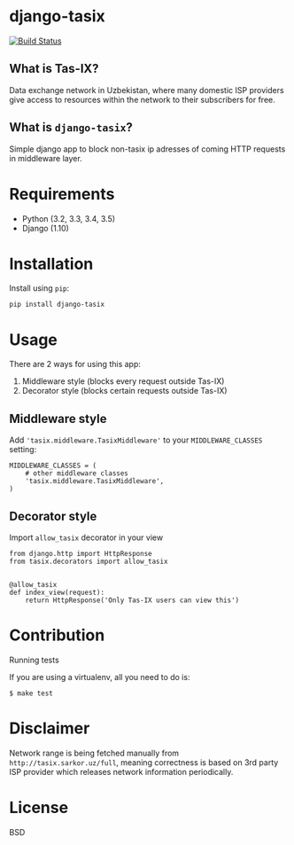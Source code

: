 # django-tasix

[![Build
Status](https://travis-ci.org/muminoff/django-tasix.svg?branch=master)](https://travis-ci.org/muminoff/django-tasix)

## What is Tas-IX?
Data exchange network in Uzbekistan, where many domestic ISP providers give access to resources within the network to their subscribers for free.

## What is `django-tasix`?
Simple django app to block non-tasix ip adresses of coming HTTP requests in middleware layer.

# Requirements

* Python (3.2, 3.3, 3.4, 3.5)
* Django (1.10)

# Installation

Install using `pip`:

    pip install django-tasix

# Usage

There are 2 ways for using this app:

1. Middleware style (blocks every request outside Tas-IX)
2. Decorator style (blocks certain requests outside Tas-IX)

## Middleware style

Add `'tasix.middleware.TasixMiddleware'` to your `MIDDLEWARE_CLASSES` setting:

    MIDDLEWARE_CLASSES = (
        # other middleware classes
        'tasix.middleware.TasixMiddleware',
    )

## Decorator style

Import `allow_tasix` decorator in your view

    from django.http import HttpResponse
    from tasix.decorators import allow_tasix


    @allow_tasix
    def index_view(request):
        return HttpResponse('Only Tas-IX users can view this')

# Contribution

Running tests

If you are using a virtualenv, all you need to do is:

    $ make test

# Disclaimer

Network range is being fetched manually from `http://tasix.sarkor.uz/full`, meaning correctness is based on 3rd party ISP provider which releases network information periodically.

# License

BSD
